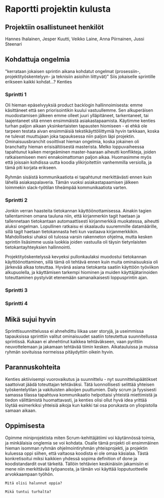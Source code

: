 Raportti projektin kulusta
==========================

Projektiin osallistuneet henkilöt
---------------------------------

Hannes Ihalainen, Jesper Kuutti, Veikko Laine, Anna Piirnainen, Jussi 
Steenari

Kohdattuja ongelmia
-------------------
"kerrataan jokaisen sprintin aikana kohdatut ongelmat (prosessiin-, projektityöskentelyyn- ja teknisiin asioihin liittyvät)"
Siis jokaiselle sprintille erikseen kaikki kohdat...? Kenties
### Sprintti 1

Oli hieman epäselvyyksiä product backlogin hallinnoimisesta: emme käsittäneet että sen priorisointikin kuului vastuullemme. Sen alkuperäisen muodostamisen jälkeen emme olleet juuri ylläpitäneet, tarkentaneet, tai laajentaneet sitä ennen ensimmäistä asiakastapaamista. Käytimme kenties turhan paljon aikaan yksinkertaisten tapausten hiomiseen - ei ehkä ole tarpeen testata aivan ensimmäisiä tekstikäyttöliittymiä hyvin tarkkaan, koska ne tulevat muuttujaan joka tapauksessa niin paljon läpi projektin. Ominaisuusbranchit osoittivat hieman ongelmia, koska jokainen oli branchatty hieman erisisältöisestä masterista. Melko loppuvaiheessa tapahtunut kaiken mergeäminen master-haaraan aiheutti konflikteja, joiden ratkaisemiseen meni ennakoimattoman paljon aikaa. Huomasimme myös että joissain kohdissa uutta koodia ylikirjoitettiin vanhemmilla versiolla, ja tämä piti korjata erikseen. 

Ryhmän sisäistä kommunikaatiota ei tapahtunut merkittävästi ennen kuin lähellä asiakaspalaveria. Tämän vuoksi asiakastapaamisen jälkeen loimmekin slack-työtilan tiheämpää kommunikaatiota varten. 

### Sprintti 2 

Jonkin verran haasteita tietokannan käyttöönottamisessa. Ainakin tagien tallentaminen omana tauluna niin, että kirjanmerkin tagit haetaan ja tallennetaan tietokantaan automaattisesti kirjanmerkkiä muokatessa, aiheutti aluksi ongelman. Lopullinen ratkaisu ei skaalaudu suuremmille datamäärille, sillä tagit haetaan tietokannasta heti kun vastaava kirjanmerkkikin. Mahdolliseksi uhaksi oli tulossa varsin rakenneton ohjelma, mutta kesken sprintin lisäsimme uusia luokkia joiden vastuulla oli täysin tietynlaisten tietokantayhteyksien hallinnointi. 

Projektityöskentelyssä kevyeksi pullonkaulaksi muodostui tietokannan käyttöönottaminen, sillä tämä oli tehtävä ennen kuin muita ominaisuuksia oli järkevää alkaa toteuttaa. Hyvänä asiana tietokanta saatiin käyttöön työviikon alkupuolella, ja käyttämisen tarkempi hiominen ja muiden käyttäjätarinoiden toteuttaminen pystyivät etenemään samanaikaisesti loppusprintin ajan.


### Sprintti 3

### Sprintti 4


Mikä sujui hyvin
----------------

Sprinttisuunnittelussa ei ahnehdittu liikaa user storyjä, ja useimmissa tapauksissa sprinttiin valitut ominaisuudet saatiin toteutettua suunnitellussa sprintissä. Kukaan ei ahnehtinut kaikkea tehtäväkseen, vaan pyrittiin neuvottelemaan ja jakamaan tehtävää tiimin kesken. Aikatauluissa ja muissa ryhmän sovituissa normeissa pitäydyttiin oikein hyvin. 

Parannuskohteita
----------------
Kenties aktiivisempi vuorovaikutus ja suunnittelu - nyt suunnittelupäätökset saattoivat jäädä toteuttajan tehtäväksi. Tätä luonnollisesti selittää yhteisen työskentelytilan ja vakituisten aikoijen puuttumien. Daily scrum ja fyysisesti samassa tilassa tapahtuva kommunikaatio helpottaisi yhteistä miettimistä ja tiedon välittämistä huomattavasti, ja kenties olisi ollut hyvä idea yrittää löytää esimerkiksi yhteisiä aikoja kun kaikki tai osa porukasta on yliopistolla samaan aikaan.


Oppimisesta
-----------

Opimme miniprojektista miten Scrum-kehittäjätiimi voi käytännössä toimia, ja minkälaisia onglemia se voi kohdata. Osalle tämä projekti oli ensimmäinen hieman isomman ryhmän ohjelmointiryhmän yhteisprojekti, ja projektin kuluessa oppi siihen, että valtaosa koodista ei ole omaa käsialaa. Tästä konkretisoitui miksi kaikkien yhdessä sopima definition of done ja koodistandardit ovat tärkeitä. Tällöin tehtävien keskinäisiin jakamisiin ei mene niin merkittävää työpanosta, ja tämän voi käyttää lopputuotteelle arvokkaampaan työhön.

`Mitä olisi halunnut oppia?`

`Mikä tuntui turhalta?`